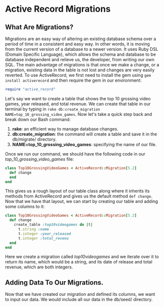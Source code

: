 # Active Record Migrations

## What Are Migrations?

Migrations are an easy way of altering an existing database schema over a period of time in a consistent and easy way. In other words, it is moving from the current version of a database to a newer version. It uses Ruby DSL (Domain Specific Language), which allows the schema and database to be database independent and relieve us, the developer, from writing our own SQL. The main advantage of migrations is that once we make a change, or a migration, existing data in the table is not lost and changes are very easily reverted. To use ActiveRecord, we first need to install the gem using `gem install activerecord` and then require the gem in our environment:

```ruby
require "active_record"
```

Let's say we want to create a table that shows the top 10 grossing video games, year released, and total revenue. We can create that table in our terminal by typing in `rake db:create_migration NAME=top_10_grossing_video_games`. Now let's take a quick step back and break down our Bash command:
1. **rake**: an efficient way to manage database changes.
2. **db:create_migration**: the command will create a table and save it in the db/migrate/ directory.
3. **NAME=top_10_grossing_video_games**: specifying the name of our file.

Once we run our command, we should have the following code in our *top_10_grossing_video_games* file:

```ruby
class Top10GrossingVideoGames < ActiveRecord::Migration[5.2]
  def change
  end
end
```
This gives us a rough layout of our table class along where it inherits its methods from ActiveRecord and gives us the default method `def change`. Now that we have that layout, we can start by creating our table and adding some columns to it:

```ruby
class Top10GrossingVideoGames < ActiveRecord::Migration[5.2]
  def change
    create_table :top10videogames do |t|
      t.string :name
      t.integer :year_released
      t.integer :total_revenu
  end
end
```
Here we create a migration called *top10videogames* and we iterate over it to return its name, which would be a string, and its date of release and total revenue, which are both integers.

## Adding Data To Our Migrations.

Now that we have created our migration and defined its columns, we want to input our data. We would include all our data in the db/seed/ directory.
